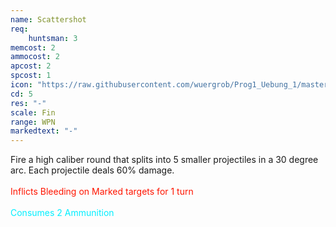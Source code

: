 ```yaml
---
name: Scattershot
req: 
    huntsman: 3
memcost: 2
ammocost: 2
apcost: 2
spcost: 1
icon: "https://raw.githubusercontent.com/wuergrob/Prog1_Uebung_1/master/media/skills/Scattershot.png"
cd: 5
res: "-"
scale: Fin
range: WPN
markedtext: "-"
---
```

Fire a high caliber round that splits into 5 smaller projectiles in a 30 degree arc. Each projectile deals 60% damage.<br><br>
<font color='#FF1500'>Inflicts Bleeding on Marked targets for 1 turn</font><br><br>
            <font color='#00EFFF'>Consumes 2 Ammunition</font>